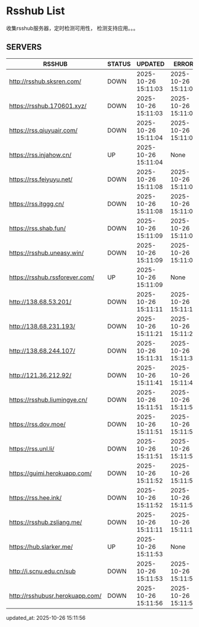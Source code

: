 # Rsshub List

收集rsshub服务器，定时检测可用性， 检测支持应用。。。


## SERVERS

|  RSSHUB   | STATUS  | UPDATED  | ERROR  | TWITTER |  
|  ----  | ----  | ----  | ----  | ---- |  
| http://rsshub.sksren.com/ | DOWN | 2025-10-26 15:11:03 | 2025-10-26 15:11:03 |  
| https://rsshub.170601.xyz/ | DOWN | 2025-10-26 15:11:03 | 2025-10-26 15:11:03 |  
| https://rss.qiuyuair.com/ | DOWN | 2025-10-26 15:11:04 | 2025-10-26 15:11:04 |  
| https://rss.injahow.cn/ | UP | 2025-10-26 15:11:04 | None ||  
| https://rss.feiyuyu.net/ | DOWN | 2025-10-26 15:11:08 | 2025-10-26 15:11:08 |  
| https://rss.itggg.cn/ | DOWN | 2025-10-26 15:11:08 | 2025-10-26 15:11:08 |  
| https://rss.shab.fun/ | DOWN | 2025-10-26 15:11:09 | 2025-10-26 15:11:09 |  
| https://rsshub.uneasy.win/ | DOWN | 2025-10-26 15:11:09 | 2025-10-26 15:11:09 |  
| https://rsshub.rssforever.com/ | UP | 2025-10-26 15:11:09 | None ||  
| http://138.68.53.201/ | DOWN | 2025-10-26 15:11:11 | 2025-10-26 15:11:11 |  
| http://138.68.231.193/ | DOWN | 2025-10-26 15:11:21 | 2025-10-26 15:11:21 |  
| http://138.68.244.107/ | DOWN | 2025-10-26 15:11:31 | 2025-10-26 15:11:31 |  
| http://121.36.212.92/ | DOWN | 2025-10-26 15:11:41 | 2025-10-26 15:11:41 |  
| https://rsshub.liumingye.cn/ | DOWN | 2025-10-26 15:11:51 | 2025-10-26 15:11:51 |  
| https://rss.dov.moe/ | DOWN | 2025-10-26 15:11:51 | 2025-10-26 15:11:51 |  
| https://rss.unl.li/ | DOWN | 2025-10-26 15:11:51 | 2025-10-26 15:11:51 |  
| https://guimi.herokuapp.com/ | DOWN | 2025-10-26 15:11:52 | 2025-10-26 15:11:52 |  
| https://rss.hee.ink/ | DOWN | 2025-10-26 15:11:52 | 2025-10-26 15:11:52 |  
| https://rsshub.zsliang.me/ | DOWN | 2025-10-26 15:11:11 | 2025-10-26 15:11:11 |  
| https://hub.slarker.me/ | UP | 2025-10-26 15:11:53 | None ||  
| http://i.scnu.edu.cn/sub | DOWN | 2025-10-26 15:11:53 | 2025-10-26 15:11:53 |  
| http://rsshubusr.herokuapp.com/ | DOWN | 2025-10-26 15:11:56 | 2025-10-26 15:11:56 |  
  

updated_at: 2025-10-26 15:11:56  
